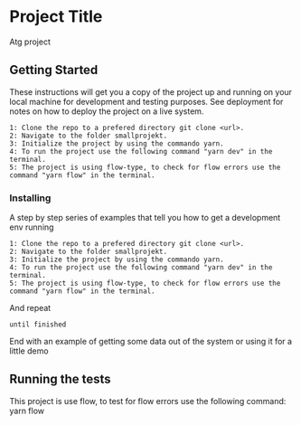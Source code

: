 
# Project Title

Atg project

## Getting Started

These instructions will get you a copy of the project up and running on your local machine for development and testing purposes. See deployment for notes on how to deploy the project on a live system.

```
1: Clone the repo to a prefered directory git clone <url>.
2: Navigate to the folder smallprojekt.
3: Initialize the project by using the commando yarn.
4: To run the project use the following command "yarn dev" in the terminal.
5: The project is using flow-type, to check for flow errors use the command "yarn flow" in the terminal.
```

### Installing

A step by step series of examples that tell you how to get a development env running

```
1: Clone the repo to a prefered directory git clone <url>.
2: Navigate to the folder smallprojekt.
3: Initialize the project by using the commando yarn.
4: To run the project use the following command "yarn dev" in the terminal.
5: The project is using flow-type, to check for flow errors use the command "yarn flow" in the terminal.
```

And repeat

```
until finished
```

End with an example of getting some data out of the system or using it for a little demo

## Running the tests
This project is use flow, to test for flow errors use the following command: yarn flow



